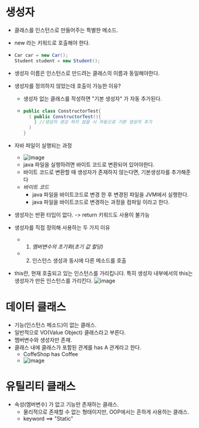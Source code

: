 # 생성자
- 클래스를 인스턴스로 만들어주는 특별한 메소드.
- new 라는 키워드로 호출해야 한다.
- ```java
  Car car = new Car();
  Student student = new Student();
  ```
- 생성자 이름은 인스턴스로 만드려는 클래스의 이름과 동일해야한다.
- 생성자를 정의하지 않았는데 호출이 가능한 이유?
  - 생성자 없는 클래스를 작성하면 "기본 생성자" 가 자동 추가된다.
  - ``` java
    public class ConstructorTest{
      ( public ConstructorTest(){
        } //생성자 생성 하지 않을 시 자동으로 기본 생성자 추가
      )
    }
    ```
- 자바 파일이 실행되는 과정
  - ![image](https://github.com/user-attachments/assets/0f72f26d-543a-4b62-ab3f-ac7c514823f2)
  - java 파일을 실행하려면 바이트 코드로 변환되어 있어야한다.
  - 바이트 코드로 변환할 때 생성자가 존재하지 않는다면, 기본생성자를 추가해준다
  - *바이트 코드*
    - java 파일을 바이트코드로 변경 한 후 변경된 파일을 JVM에서 실행한다.
    - java 파일을 바이트코드로 변경하는 과정을 컴파일 이라고 한다.

- 생성자는 반환 타입이 없다. -> return 키워드도 사용이 불가능
- 생성자를 직접 정의해 사용하는 두 가지 이유
  - 1. *멤버변수의 초기화(초기 값 할당)*
  - 2. 인스턴스 생성과 동시에 다른 메소드를 호출
-   this란, 현재 호출되고 있는 인스턴스를 가리킵니다.
    특히 생성자 내부에서의 this는 생성자가 만든 인스턴스를 가리킨다.
     ![image](https://github.com/user-attachments/assets/4dd53840-e1b1-4c91-ba18-119dd9f2beb6)

# 데이터 클래스
- 기능(인스턴스 메소드)이 없는 클래스.
- 일반적으로 VO(Value Object) 클래스라고 부른다.
- 멤버변수와 생성자만 존재.
- 클래스 내에 클래스가 포함된 관계를 has A 관계라고 한다.
  - CoffeShop has Coffee    
  - ![image](https://github.com/user-attachments/assets/602f38a6-3471-476e-9b9d-0083a1b58283)
 
# 유틸리티 클래스
- 속성(멤버변수) 가 없고 기능만 존재하는 클래스.
  - 물리적으로 존재할 수 없는 형태이지만, OOP에서는 흔하게 사용하는 클래스.
  - keyword ==> "Static" 
 

 
